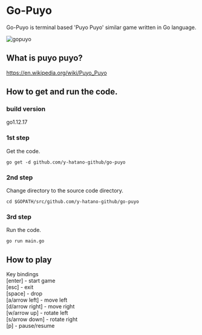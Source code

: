 
# Go-Puyo
Go-Puyo is terminal based 'Puyo Puyo' similar game written in Go language.

![gopuyo](gopuyo.gif)

## What is puyo puyo?
https://en.wikipedia.org/wiki/Puyo_Puyo

## How to get and run the code.
### build version
go1.12.17 
 
### 1st step
Get the code.

```
go get -d github.com/y-hatano-github/go-puyo
```
### 2nd step
Change directory to the source code directory.

```
cd $GOPATH/src/github.com/y-hatano-github/go-puyo
```
### 3rd step
Run the code.

```
go run main.go
```

## How to play
Key bindings<br>
[enter] - start game<br>
[esc] - exit<br>
[space] - drop<br>
[a/arrow left] - move left<br>
[d/arrow right] - move right<br>
[w/arrow up] - rotate left<br>
[s/arrow down] - rotate right<br>
[p] - pause/resume<br>

